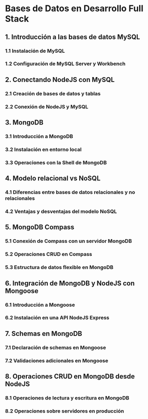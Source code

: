# Bases de Datos en Desarrollo Full Stack

## 1. Introducción a las bases de datos MySQL

### 1.1 Instalación de MySQL

### 1.2 Configuración de MySQL Server y Workbench

## 2. Conectando NodeJS con MySQL

### 2.1 Creación de bases de datos y tablas

### 2.2 Conexión de NodeJS y MySQL

## 3. MongoDB

### 3.1 Introducción a MongoDB

### 3.2 Instalación en entorno local

### 3.3 Operaciones con la Shell de MongoDB

## 4. Modelo relacional vs NoSQL

### 4.1 Diferencias entre bases de datos relacionales y no relacionales

### 4.2 Ventajas y desventajas del modelo NoSQL

## 5. MongoDB Compass

### 5.1 Conexión de Compass con un servidor MongoDB

### 5.2 Operaciones CRUD en Compass

### 5.3 Estructura de datos flexible en MongoDB

## 6. Integración de MongoDB y NodeJS con Mongoose

### 6.1 Introducción a Mongoose

### 6.2 Instalación en una API NodeJS Express

## 7. Schemas en MongoDB

### 7.1 Declaración de schemas en Mongoose

### 7.2 Validaciones adicionales en Mongoose

## 8. Operaciones CRUD en MongoDB desde NodeJS

### 8.1 Operaciones de lectura y escritura en MongoDB

### 8.2 Operaciones sobre servidores en producción

